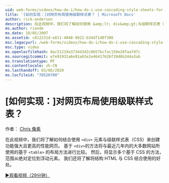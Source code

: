 ```yaml
---
uid: web-forms/videos/how-do-i/how-do-i-use-cascading-style-sheets-for-web-page-layout
title: '[如何实现：]对网页布局使用级联样式表？ | Microsoft Docs'
author: rick-anderson
description: 在此视频中，我们将了解如何使用 &amp;lt; div&amp;gt;与级联样式表（CSS）结合起来以创建强大、更高性能的 web p 的元素 。
ms.author: riande
ms.date: 10/05/2007
ms.assetid: c812231d-e811-4048-9922-b34df1d0f300
msc.legacyurl: /web-forms/videos/how-do-i/how-do-i-use-cascading-style-sheets-for-web-page-layout
msc.type: video
ms.openlocfilehash: 8ac51219a3734d3d2c8657bcfac159e28faa7d7c
ms.sourcegitcommit: e7e91932a6e91a63e2e46417626f39d6b244a3ab
ms.translationtype: MT
ms.contentlocale: zh-CN
ms.lasthandoff: 03/06/2020
ms.locfileid: "78520700"
---
```

# <a name="how-do-i-use-cascading-style-sheets-for-web-page-layout"></a>[如何实现：]对网页布局使用级联样式表？

作者： [Chris 像素](https://twitter.com/chrispels)

在此视频中，我们将了解如何结合使用 `<div>` 元素与级联样式表（CSS）来创建功能强大且更高的性能网页。 基于 `<div>`的方法将与最近几年内的大多数网站所使用的基于 `<table>` 的布局方法进行比较。 然后，将显示多个基于 CSS 的方法，范围从绝对定位到浮动元素。 我们还将了解将结构 HTML 与 CSS 结合使用的好处。

[&#9654;观看视频（29分钟）](https://channel9.msdn.com/Blogs/ASP-NET-Site-Videos/how-do-i-use-cascading-style-sheets-for-web-page-layout)
